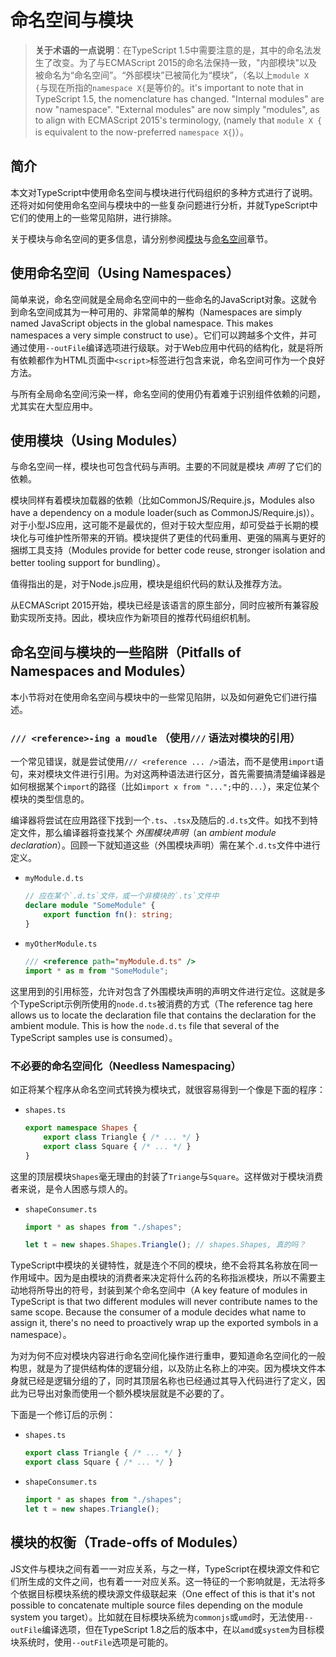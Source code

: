 # 命名空间与模块

> **关于术语的一点说明**：在TypeScript 1.5中需要注意的是，其中的命名法发生了改变。为了与ECMAScript 2015的命名法保持一致，"内部模块"以及被命名为“命名空间”。“外部模块”已被简化为“模块”，（名以上`module X {`与现在所指的`namespace X{`是等价的。it's important to note that in TypeScript 1.5, the nomenclature has changed. "Internal modules" are now "namespace". "External modules" are now simply "modules", as to align with ECMAScript 2015's terminology, (namely that `module X {` is equivalent to the now-preferred `namespace X{`)）。

## 简介

本文对TypeScript中使用命名空间与模块进行代码组织的多种方式进行了说明。还将对如何使用命名空间与模块中的一些复杂问题进行分析，并就TypeScript中它们的使用上的一些常见陷阱，进行排除。

关于模块与命名空间的更多信息，请分别参阅[模块](13_moduels.md)与[命名空间](14_namespaces.md)章节。

## 使用命名空间（Using Namespaces）

简单来说，命名空间就是全局命名空间中的一些命名的JavaScript对象。这就令到命名空间成其为一种可用的、非常简单的解构（Namespaces are simply named JavaScript objects in the global namespace. This makes namespaces a very simple construct to use）。它们可以跨越多个文件，并可通过使用`--outFile`编译选项进行级联。对于Web应用中代码的结构化，就是将所有依赖都作为HTML页面中`<script>`标签进行包含来说，命名空间可作为一个良好方法。

与所有全局命名空间污染一样，命名空间的使用仍有着难于识别组件依赖的问题，尤其实在大型应用中。

## 使用模块（Using Modules）

与命名空间一样，模块也可包含代码与声明。主要的不同就是模块 *声明* 了它们的依赖。

模块同样有着模块加载器的依赖（比如CommonJS/Require.js，Modules also have a dependency on a module loader(such as CommonJS/Require.js)）。对于小型JS应用，这可能不是最优的，但对于较大型应用，却可受益于长期的模块化与可维护性所带来的开销。模块提供了更佳的代码重用、更强的隔离与更好的捆绑工具支持（Modules provide for better code reuse, stronger isolation and better tooling support for bundling）。

值得指出的是，对于Node.js应用，模块是组织代码的默认及推荐方法。

从ECMAScript 2015开始，模块已经是该语言的原生部分，同时应被所有兼容殷勤实现所支持。因此，模块应作为新项目的推荐代码组织机制。

## 命名空间与模块的一些陷阱（Pitfalls of Namespaces and Modules）

本小节将对在使用命名空间与模块中的一些常见陷阱，以及如何避免它们进行描述。

### `/// <reference>-ing a moudle` （使用`///` 语法对模块的引用）

一个常见错误，就是尝试使用`/// <reference ... />`语法，而不是使用`import`语句，来对模块文件进行引用。为对这两种语法进行区分，首先需要搞清楚编译器是如何根据某个`import`的路径（比如`import x from "...";`中的`...`），来定位某个模块的类型信息的。

编译器将尝试在应用路径下找到一个`.ts`、`.tsx`及随后的`.d.ts`文件。如找不到特定文件，那么编译器将查找某个 *外围模块声明*（an *ambient module declaration*）。回顾一下就知道这些（外围模块声明）需在某个`.d.ts`文件中进行定义。

+ `myModule.d.ts`

    ```typescript
    // 应在某个`.d.ts`文件，或一个非模块的`.ts`文件中
    declare module "SomeModule" {
        export function fn(): string;
    }
    ```

+ `myOtherModule.ts`

    ```typescript
    /// <reference path="myModule.d.ts" />
    import * as m from "SomeModule";
    ```

这里用到的引用标签，允许对包含了外围模块声明的声明文件进行定位。这就是多个TypeScript示例所使用的`node.d.ts`被消费的方式（The reference tag here allows us to locate the declaration file that contains the declaration for the ambient module. This is how the `node.d.ts` file that several of the TypeScript samples use is consumed）。

### 不必要的命名空间化（Needless Namespacing）

如正将某个程序从命名空间式转换为模块式，就很容易得到一个像是下面的程序：

+ `shapes.ts`

    ```typescript
    export namespace Shapes {
        export class Triangle { /* ... */ }
        export class Square { /* ... */ }
    }
    ```

这里的顶层模块`Shapes`毫无理由的封装了`Triange`与`Square`。这样做对于模块消费者来说，是令人困惑与烦人的。

+ `shapeConsumer.ts`

    ```typescript
    import * as shapes from "./shapes";

    let t = new shapes.Shapes.Triangle(); // shapes.Shapes, 真的吗？
    ```

TypeScript中模块的关键特性，就是连个不同的模块，绝不会将其名称放在同一作用域中。因为是由模块的消费者来决定将什么药的名称指派模块，所以不需要主动地将所导出的符号，封装到某个命名空间中（A key feature of modules in TypeScript is that two different modules will never contribute names to the same scope. Because the consumer of a module decides what name to assign it, there's no need to proactively wrap up the exported symbols in a namespace）。

为对为何不应对模块内容进行命名空间化操作进行重申，要知道命名空间化的一般构思，就是为了提供结构体的逻辑分组，以及防止名称上的冲突。因为模块文件本身就已经是逻辑分组的了，同时其顶层名称也已经通过其导入代码进行了定义，因此为已导出对象而使用一个额外模块层就是不必要的了。

下面是一个修订后的示例：

+ `shapes.ts`

    ```typescript
    export class Triangle { /* ... */ }
    export class Square { /* ... */ }
    ```

+ `shapeConsumer.ts`

    ```typescript
    import * as shapes from "./shapes";
    let t = new shapes.Triangle();
    ```

## 模块的权衡（Trade-offs of Modules）

JS文件与模块之间有着一一对应关系，与之一样，TypeScript在模块源文件和它们所生成的文件之间，也有着一一对应关系。这一特征的一个影响就是，无法将多个依据目标模块系统的模块源文件级联起来（One effect of this is that it's not possible to concatenate multiple source files depending on the module system you target）。比如就在目标模块系统为`commonjs`或`umd`时，无法使用`--outFile`编译选项，但在TypeScript 1.8之后的版本中，在以`amd`或`system`为目标模块系统时，使用`--outFile`选项是可能的。
